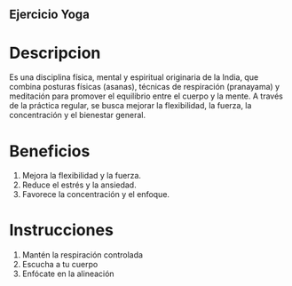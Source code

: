 ## Ejercicio Yoga

# Descripcion
Es una disciplina física, mental y espiritual originaria de la India, que combina posturas físicas (asanas), técnicas de respiración (pranayama) y meditación para promover el equilibrio entre el cuerpo y la mente. A través de la práctica regular, se busca mejorar la flexibilidad, la fuerza, la concentración y el bienestar general.

# Beneficios
1. Mejora la flexibilidad y la fuerza.
2. Reduce el estrés y la ansiedad.
3. Favorece la concentración y el enfoque.

# Instrucciones
1. Mantén la respiración controlada
2. Escucha a tu cuerpo
3. Enfócate en la alineación